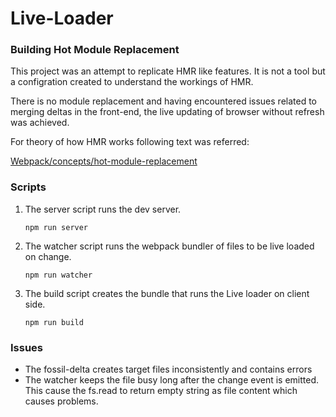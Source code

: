 # Live-Loader

<h3>Building Hot Module Replacement</h3>

This project was an attempt to replicate HMR like features. It is not a tool but a configration created to understand the workings of HMR. 

There is no module replacement and having encountered issues related to merging deltas in the front-end, the live updating of browser without refresh was achieved.

For theory of how HMR works following text was referred:

<a href="https://webpack.js.org/concepts/hot-module-replacement/">Webpack/concepts/hot-module-replacement</a>

<h3>Scripts</h3>
<ol>
  <li>
    The server script runs the dev server.

    npm run server
  </li>
  <li>
    The watcher script runs the webpack bundler of files to be live loaded on change.

    npm run watcher
  </li>
  <li>
    The build script creates  the bundle that runs the Live loader on client side.

    npm run build
  </li>
</ol>

<h3>Issues</h3>
 <ul>
 <li>
  The fossil-delta creates target files inconsistently and contains errors
 </li>
 <li>
  The watcher keeps the file busy long after the change event is emitted. This cause the fs.read to return empty string as file content which causes problems.
 </li>
 </ul>